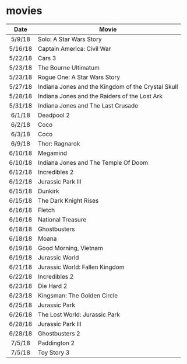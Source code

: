 # movies

| Date        | Movie   |
|:-------------:|---
|5/9/18|Solo: A Star Wars Story|
|5/16/18|Captain America: Civil War|
|5/22/18|Cars 3|
|5/23/18|The Bourne Ultimatum|
|5/23/18|Rogue One: A Star Wars Story|
|5/27/18|Indiana Jones and the Kingdom of the Crystal Skull|
|5/28/18|Indiana Jones and the Raiders of the Lost Ark|
|5/31/18|Indiana Jones and The Last Crusade|
|6/1/18|Deadpool 2|
|6/2/18|Coco|
|6/3/18|Coco|
|6/9/18|Thor: Ragnarok|
|6/10/18|Megamind|
|6/10/18|Indiana Jones and The Temple Of Doom|
|6/12/18|Incredibles 2|
|6/12/18|Jurassic Park III|
|6/15/18|Dunkirk|
|6/15/18|The Dark Knight Rises|
|6/16/18|Fletch|
|6/16/18|National Treasure|
|6/18/18|Ghostbusters|
|6/18/18|Moana|
|6/19/18|Good Morning, Vietnam|
|6/19/18|Jurassic World|
|6/21/18|Jurassic World: Fallen Kingdom|
|6/22/18|Incredibles 2|
|6/23/18|Die Hard 2|
|6/23/18|Kingsman: The Golden Circle|
|6/25/18|Jurassic Park|
|6/26/18|The Lost World: Jurassic Park|
|6/28/18|Jurassic Park III|
|6/28/18|Ghostbusters 2|
|7/5/18|Paddington 2|
|7/5/18|Toy Story 3|
